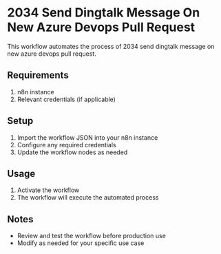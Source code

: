 # 2034 Send Dingtalk Message On New Azure Devops Pull Request

This workflow automates the process of 2034 send dingtalk message on new azure devops pull request.

## Requirements

1. n8n instance
2. Relevant credentials (if applicable)

## Setup

1. Import the workflow JSON into your n8n instance
2. Configure any required credentials
3. Update the workflow nodes as needed

## Usage

1. Activate the workflow
2. The workflow will execute the automated process

## Notes

- Review and test the workflow before production use
- Modify as needed for your specific use case
